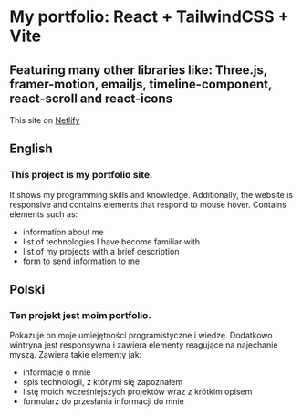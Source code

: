 # My portfolio: React + TailwindCSS + Vite
## Featuring many other libraries like: Three.js, framer-motion, emailjs, timeline-component, react-scroll and react-icons 

This site on <a href="https://kacperkoczotportfolio.netlify.app/" target="_blank">Netlify</a>

## English

### This project is my portfolio site.

It shows my programming skills and knowledge.
Additionally, the website is responsive and contains elements that respond to mouse hover.
Contains elements such as:

 - information about me
 - list of technologies I have become familiar with
 - list of my projects with a brief description
 - form to send information to me


## Polski

### Ten projekt jest moim portfolio.

Pokazuje on moje umiejętności programistyczne i wiedzę.
Dodatkowo wintryna jest responsywna i zawiera elementy reagujące na najechanie myszą.
Zawiera takie elementy jak:

 - informacje o mnie
 - spis technologii, z którymi się zapoznałem
 - listę moich wcześniejszych projektów wraz z krótkim opisem
 - formularz do przesłania informacji do mnie